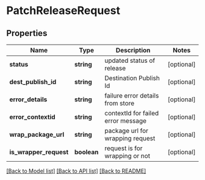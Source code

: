 # PatchReleaseRequest

## Properties
Name | Type | Description | Notes
------------ | ------------- | ------------- | -------------
**status** | **string** | updated status of release | [optional] 
**dest_publish_id** | **string** | Destination Publish Id | [optional] 
**error_details** | **string** | failure error details from store | [optional] 
**error_contextid** | **string** | contextId for failed error message | [optional] 
**wrap_package_url** | **string** | package url for wrapping request | [optional] 
**is_wrapper_request** | **boolean** | request is for wrapping or not | [optional] 

[[Back to Model list]](../README.md#documentation-for-models) [[Back to API list]](../README.md#documentation-for-api-endpoints) [[Back to README]](../README.md)

